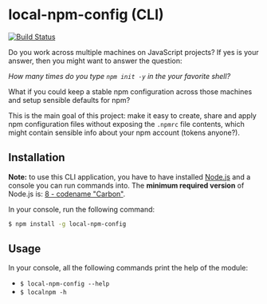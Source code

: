 # local-npm-config (CLI)

[![Build Status](https://travis-ci.org/niktekusho/local-npm-config.svg?branch=master)](https://travis-ci.org/niktekusho/local-npm-config)

Do you work across multiple machines on JavaScript projects? If yes is your answer, then you might want to answer the question:

*How many times do you type `npm init -y` in the your favorite shell?*

What if you could keep a stable npm configuration across those machines and setup sensible defaults for npm?

This is the main goal of this project: make it easy to create, share and apply npm configuration files without exposing the `.npmrc` file contents, which might contain sensible info about your npm account (tokens anyone?).

## Installation

**Note:** to use this CLI application, you have to have installed [Node.js](https://nodejs.org/) and a console you can run commands into. The **minimum required version** of Node.js is: [8 - codename "Carbon"](https://github.com/nodejs/Release#release-schedule).

In your console, run the following command:

```sh
$ npm install -g local-npm-config
```

<!-- [![Install animation](./assets/install.gif)](./assets/install.gif) -->

## Usage

In your console, all the following commands print the help of the module:

-   `$ local-npm-config --help`
-   `$ localnpm -h`

<!-- [![Usage animation](./assets/examples.gif)](./assets/examples.gif) -->

